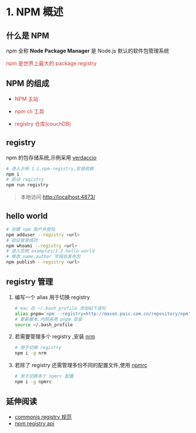 # 1. NPM 概述
<!-- 30 分钟讲完 -->


## 什么是 NPM
<!-- 包管理系统是一个很重要的概念,强调一下!!! 
1. 语言学习中包管理工具的学习!!!
   
1 分钟
-->
npm 全称 **Node Package Manager** 是 Node.js 默认的软件包管理系统
<p class="fade-left fragment" style="color:#cb3837">npm 是世界上最大的 package registry</p>


## NPM 的组成
<!-- 
1. 说明 npm 包要符合 registry 的定义规则

1 分钟
-->
* <p class="fade-left fragment" style="color:#cb3837">NPM 主站</p>
* <p class="fade-left fragment" style="color:#cb3837">npm cli 工具</p>
* <p class="fade-left fragment" style="color:#cb3837">registry 仓库(couchDB)</p>


## registry
<!-- 
说明 registry 包存储系统  
[](../examples/1.1.npm-registry/README.md)
5 分钟
-->
npm 的包存储系统,示例采用 [verdaccio](https://github.com/verdaccio/verdaccio)
```bash
# 进入示例 1.1.npm-registry,安装依赖
npm i
# 启动 registry
npm run registry
```
> 本地访问 <http://localhost:4873/>


## hello world
<!-- 该示例说明 npm 包的基本发布流程 
1. 说明 registry 如何存储 npm 包的,查看 ~/.cahce
2. 说明 npm 的基本工作流程
5 分钟
-->
```bash
# 创建 npm 账户并登陆
npm adduser --registry <url>
# 验证登录成功
npm whoami --registry <url>
# 进入范例 examples/1.2.hello-world 
# 修改 name,author 字段后发布包
npm publish --registry <url>
```


## registry 管理
<!-- 
这里采用 nrc 重复上述动作,说明如何切换 registry
2 分钟
-->
1. 编写一个 alias 用于切换 registry 
    
    ```bash
    # mac 在 ~/.bash_profile 添加如下语句
    alias pnpm='npm --registry=http://maven.paic.com.cn/repository/npm'
    # 更新脚本,内网采用 pnpm 安装
    source ~/.bash_profile
    ```
2. 若需要管理多个 registry ,安装 [nrm](https://www.npmjs.com/package/nrm)
        
    ```bash
    # 用于切换 registry
    npm i -g nrm
    ```
3. 若除了 registry 还需管理多份不同的配置文件,使用 [npmrc](https://www.npmjs.com/package/npmrc)
   
    ```bash
    # 用于切换多个 npmrc 配置
    npm i -g npmrc
    ```



## 延伸阅读
<!-- 
理解 registry 
测试 api https://registry.npmjs.com/mocha/6.1.4
yarn,pnpm,cnpm... 也属于 registry
2 分钟
-->
* [commonjs registry 规范](http://wiki.commonjs.org/wiki/Packages/Registry)
* [npm registry api](https://github.com/npm/registry)